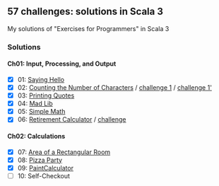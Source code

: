 ## 57 challenges: solutions in Scala 3
My solutions of "Exercises for Programmers" in Scala 3

### Solutions

#### Ch01: Input, Processing, and Output
- [x] 01: [Saying Hello](src/main/scala/exercises/ex01/Solution01.scala)
- [x] 02: [Counting the Number of Characters](src/main/scala/exercises/ex02/Solution01.scala) / [challenge 1](src/main/scala/exercises/ex02/Solution02.scala) / [challenge 1'](src/main/scala/exercises/ex02/Solution03.scala)
- [x] 03: [Printing Quotes](src/main/scala/exercises/ex03/Solution01.scala)
- [x] 04: [Mad Lib](src/main/scala/exercises/ex04/Solution01.scala)
- [x] 05: [Simple Math](src/main/scala/exercises/ex05/Solution01.scala)
- [x] 06: [Retirement Calculator](src/main/scala/exercises/ex06/Solution01.scala) / [challenge](src/main/scala/exercises/ex06/Solution02.scala)
#### Ch02: Calculations
- [x] 07: [Area of a Rectangular Room](src/main/scala/exercises/ex07/Solution01.scala)
- [x] 08: [Pizza Party](src/main/scala/exercises/ex08/Solution01.scala)
- [x] 09: [PaintCalculator](src/main/scala/exercises/ex09/Solution01.scala)
- [ ] 10: Self-Checkout
